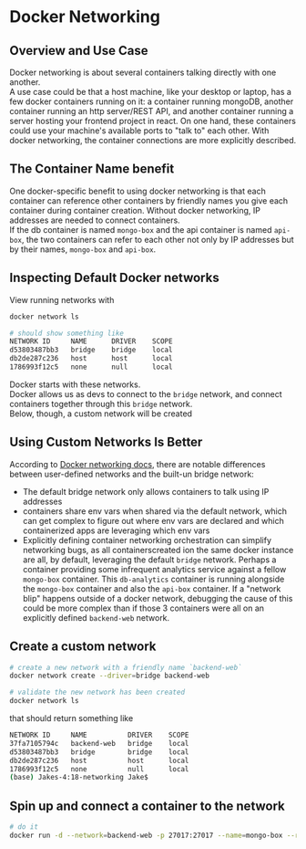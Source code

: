 # Docker Networking
## Overview and Use Case
Docker networking is about several containers talking directly with one another.  
A use case could be that a host machine, like your desktop or laptop, has a few docker containers running on it: a container running mongoDB, another container running an http server/REST API, and another container running a server hosting your frontend project in react. On one hand, these containers could use your machine's available ports to "talk to" each other. With docker networking, the container connections are more explicitly described.  

## The Container Name benefit
One docker-specific benefit to using docker networking is that each container can reference other containers by friendly names you give each container during container creation. Without docker networking, IP addresses are needed to connect containers.  
If the db container is named `mongo-box` and the api container is named `api-box`, the two containers can refer to each other not only by IP addresses but by their names, `mongo-box` and `api-box`.  

## Inspecting Default Docker networks
View running networks with 
```bash
docker network ls

# should show something like
NETWORK ID     NAME      DRIVER    SCOPE
d53803487bb3   bridge    bridge    local
db2de287c236   host      host      local
1786993f12c5   none      null      local
```
Docker starts with these networks.  
Docker allows us as devs to connect to the `bridge` network, and connect containers together through this `bridge` network.  
Below, though, a custom network will be created

## Using Custom Networks Is Better
According to [Docker networking docs](https://docs.docker.com/network/bridge/), there are notable differences between user-defined networks and the built-un bridge network:  
- The default bridge network only allows containers to talk using IP addresses
- containers share env vars when shared via the default network, which can get complex to figure out where env vars are declared and which containerized apps are leveraging which env vars
- Explicitly defining container networking orchestration can simplify networking bugs, as all containerscreated ion the same docker instance are all, by default, leveraging the default `bridge` network. Perhaps a container providing some infrequent analytics service against a fellow `mongo-box` container. This `db-analytics` container is running alongside the `mongo-box` container and also the `api-box` container. If a "network blip" happens outside of a docker network, debugging the cause of this could be more complex than if those 3 containers were all on an explicitly defined `backend-web` network.  

## Create a custom network
```bash
# create a new network with a friendly name `backend-web`
docker network create --driver=bridge backend-web

# validate the new network has been created
docker network ls
```
that should return something like
```bash
NETWORK ID     NAME          DRIVER    SCOPE
37fa7105794c   backend-web   bridge    local
d53803487bb3   bridge        bridge    local
db2de287c236   host          host      local
1786993f12c5   none          null      local
(base) Jakes-4:18-networking Jake$ 
```

## Spin up and connect a container to the network
```bash
# do it
docker run -d --network=backend-web -p 27017:27017 --name=mongo-box --rm mongo:4
```
